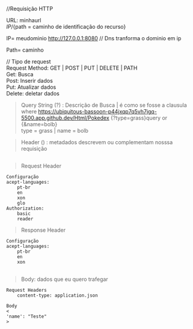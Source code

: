 //Requisição HTTP

URL: minhaurl <br>
    ${IP}/${path = caminho de identificação do recurso}

IP= meudominio
    http://127.0.0.1:8080
// Dns tranforma o dominio em ip

Path= caminho


// Tipo de request <br>
Request Method: GET | POST | PUT | DELETE | PATH  <br>
Get: Busca<br>
Post: Inserir dados<br>
Put: Atualizar dados<br>
Delete: deletar dados<br>

> Query String (?) : Descrição de Busca | é como se fosse a clausula where
https://ubiquitous-bassoon-p44jxqp7q5vh7jgq-5500.app.github.dev/Html/Pokedex {?type=grass}query or {&name=bolb} <br>
type = grass | name = bolb

> Header () : metadados  descrevem ou complementam nosssa requisição 

##


> Request Header

    Configuração
    acept-languages:
        pt-br
        en
        xon
        glo
    Authorization:
        basic
        reader
> Response Header

    Configuração
    acept-languages:
        pt-br
        en
        xon

##

> Body: dados que eu quero trafegar 

    Request Headers
        content-type: application.json

    Body
    <
    'name': "Teste"
    >